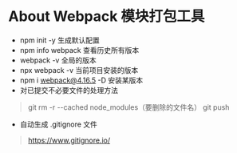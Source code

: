 # About Webpack 模块打包工具

- npm init -y 生成默认配置
- npm info webpack 查看历史所有版本
- webpack -v 全局的版本
- npx webpack -v 当前项目安装的版本
- npm i webpack@4.16.5 -D 安装某版本
- 对已提交不必要文件的处理方法

> git rm -r --cached node_modules（要删除的文件名）
> git push

- 自动生成 .gitignore 文件

> https://www.gitignore.io/
